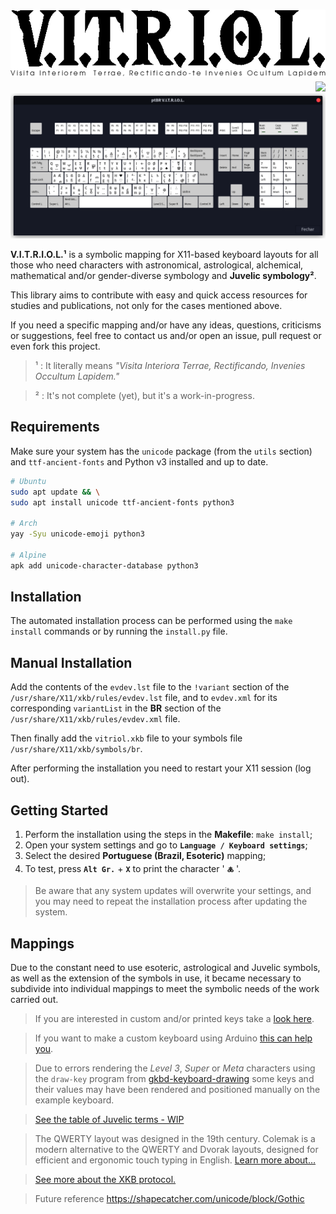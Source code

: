 # ![V·I·T·R·I·O·L][vitriol.png] <img align="right" src="https://img.shields.io/github/v/tag/jmurowaniecki/vitriol?sort=semver&style=flat-square" />

![Mapped key layout][keyboard.png]
<!-- by Ioxn Ioannes Vicarius Umbrae. -->


**V.I.T.R.I.O.L.¹** is a symbolic mapping for X11-based keyboard layouts for all those who need characters with astronomical, astrological, alchemical, mathematical and/or gender-diverse symbology and **Juvelic symbology²**.

This library aims to contribute with easy and quick access resources for studies and publications, not only for the cases mentioned above.

If you need a specific mapping and/or have any ideas, questions, criticisms or suggestions, feel free to contact us and/or open an issue, pull request or even fork this project.

> ¹ : It literally means _"Visita Interiora Terrae, Rectificando, Invenies Occultum Lapidem."_

> ² : It's not complete (yet), but it's a work-in-progress.



## Requirements

Make sure your system has the `unicode` package (from the `utils` section) and `ttf-ancient-fonts` and Python v3 installed and up to date.

```sh
# Ubuntu
sudo apt update && \
sudo apt install unicode ttf-ancient-fonts python3

# Arch
yay -Syu unicode-emoji python3

# Alpine
apk add unicode-character-database python3
```


## Installation

The automated installation process can be performed using the `make install` commands or by running the `install.py` file.


## Manual Installation

Add the contents of the `evdev.lst` file to the `!variant` section of the `/usr/share/X11/xkb/rules/evdev.lst` file, and to `evdev.xml` for its corresponding `variantList` in the **BR** section of the `/usr/share/X11/xkb/rules/evdev.xml` file.

Then finally add the `vitriol.xkb` file to your symbols file `/usr/share/X11/xkb/symbols/br`.

After performing the installation you need to restart your X11 session (log out).


## Getting Started

1. Perform the installation using the steps in the **Makefile**: `make install`;
2. Open your system settings and go to **`Language / Keyboard settings`**;
3. Select the desired **Portuguese (Brazil, Esoteric)** mapping;
4. To test, press **` Alt Gr. `** + **` X `** to print the character ' **` 🜏 `** '.

> Be aware that any system updates will overwrite your settings, and you may need to repeat the installation process after updating the system.

## Mappings

Due to the constant need to use esoteric, astrological and Juvelic symbols, as well as the extension of the symbols in use, it became necessary to subdivide into individual mappings to meet the symbolic needs of the work carried out.

> If you are interested in custom and/or printed keys take a [look here][max-keyboard-url].

> If you want to make a custom keyboard using Arduino [this can help you][diy-with-arduino].

> Due to errors rendering the _Level 3_, _Super_ or _Meta_ characters using the `draw-key` program from [gkbd-keyboard-drawing](https://github.com/GNOME/libgnomekbd/blob/master/libgnomekbd/gkbd-keyboard-drawing.c) some keys and their values ​​may have been rendered and positioned manually on the example keyboard.

> [See the table of Juvelic terms - WIP](doc/TERMOS-JUVELICOS.md)

> The QWERTY layout was designed in the 19th century. Colemak is a modern alternative to the QWERTY and Dvorak layouts, designed for efficient and ergonomic touch typing in English. [Learn more about…](https://colemak.com/)

> [See more about the XKB protocol.](https://www.x.org/releases/X11R7.7/doc/kbproto/xkbproto.html)

> Future reference https://shapecatcher.com/unicode/block/Gothic

[](ASSETS)

[ico-version     ]: https://img.shields.io/github/v/tag/jmurowaniecki/vitriol?sort=semver&style=flat-square
[vitriol.png     ]: ./doc/assets/vitriol.png
[keyboard.png    ]: ./doc/assets/layout.png
[max-keyboard-url]: https://www.maxkeyboard.com/
[diy-with-arduino]: https://www.makeuseof.com/tag/make-custom-shortcut-buttons-arduino/
[TODO            ]: https://img.shields.io/badge/atalho_de_teclas_-indefinido-violet?style=flat-square
